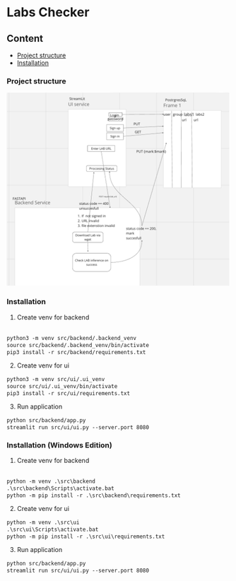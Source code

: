 # Labs Checker
## Content
- [Project structure](#project-structure)
- [Installation](#installation)

### Project structure

![Alt text](assets/image.png)


### Installation
1. Create venv for backend
```

python3 -m venv src/backend/.backend_venv
source src/backend/.backend_venv/bin/activate
pip3 install -r src/backend/requirements.txt
```
2. Create venv for ui
```
python3 -m venv src/ui/.ui_venv
source src/ui/.ui_venv/bin/activate
pip3 install -r src/ui/requirements.txt
```
3. Run application
```
python src/backend/app.py
streamlit run src/ui/ui.py --server.port 8080

```
### Installation (Windows Edition)
1. Create venv for backend
```

python -m venv .\src\backend
.\src\backend\Scripts\activate.bat
python -m pip install -r .\src\backend\requirements.txt
```
2. Create venv for ui
```
python -m venv .\src\ui
.\src\ui\Scripts\activate.bat
python -m pip install -r .\src\ui\requirements.txt
```
3. Run application
```
python src/backend/app.py
streamlit run src/ui/ui.py --server.port 8080
```